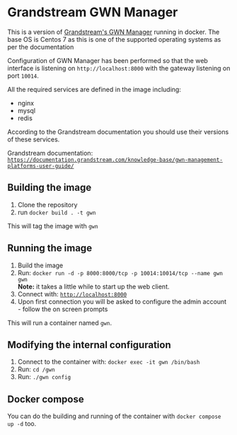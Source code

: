 # Grandstream GWN Manager

This is a version of [Grandstream's GWN Manager](http://www.grandstream.com/products/networking-solutions/wi-fi-management/product/gwn-manager) running in docker.  The base OS is Centos 7 as this is one of the supported operating systems as per the documentation

Configuration of GWN Manager has been performed so that the web interface is listening on `http://localhost:8000` with the gateway listening on port `10014`.

All the required services are defined in the image including:

* nginx
* mysql
* redis

According to the Grandstream documentation you should use their versions of these services.

Grandstream documentation: [`https://documentation.grandstream.com/knowledge-base/gwn-management-platforms-user-guide/`](https://documentation.grandstream.com/knowledge-base/gwn-management-platforms-user-guide/)

## Building the image

1. Clone the repository
2. run `docker build . -t gwn`

This will tag the image with `gwn`

## Running the image

1. Build the image
2. Run: `docker run -d -p 8000:8000/tcp -p 10014:10014/tcp --name gwn gwn`<br/>**Note:** it takes a little while to start up the web client.
3. Connect with: [`http://localhost:8000`](http://localhost:8000)
4. Upon first connection you will be asked to configure the admin account - follow the on screen prompts

This will run a container named `gwn`.

## Modifying the internal configuration

1. Connect to the container with: `docker exec -it gwn /bin/bash`
2. Run: `cd /gwn`
3. Run: `./gwn config`

## Docker compose

You can do the building and running of the container with `docker compose up -d` too.
